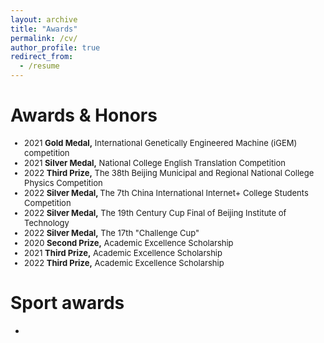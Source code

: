 ```yaml
---
layout: archive
title: "Awards"
permalink: /cv/
author_profile: true
redirect_from:
  - /resume
---
```

# Awards & Honors
<font size=2>
<ul>
<li>2021 <b>Gold Medal,</b>   International Genetically Engineered Machine (iGEM) competition</li>       

<li>2021 <b>Silver Medal,</b> National College English Translation Competition </li>                      

<li>2022 <b>Third Prize,</b>  The 38th Beijing Municipal and Regional National College Physics Competition </li>

<li>2022 <b>Silver Medal, </b>The 7th China International Internet+ College Students Competition</li>

<li>2022 <b>Silver Medal,</b> The 19th Century Cup Final of Beijing Institute of Technology </li>           

<li>2022 <b>Silver Medal,</b> The 17th "Challenge Cup"</li>                                                   

<li>2020 <b>Second Prize,</b> Academic Excellence Scholarship </li>                                            

<li>2021 <b>Third Prize,</b>  Academic Excellence Scholarship </li>                                       

<li>2022 <b>Third Prize,</b>  Academic Excellence Scholarship </li>  
</ul>
</font>


Sport awards
======
* 
